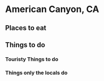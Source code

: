 # American Canyon, CA
## Places to eat

## Things to do

### Touristy Things to do

### Things only the locals do
